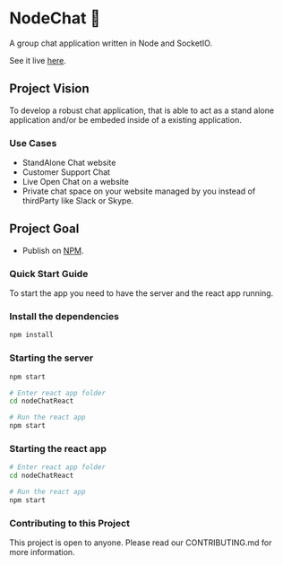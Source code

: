 # NodeChat :speech_balloon:

A group chat application written in Node and SocketIO.

See it live [here](https://chat.joshghent.com).

## Project Vision

To develop a robust chat application, that is able to act as a stand alone application and/or be embeded inside of a existing application.

### Use Cases
* StandAlone Chat website
* Customer Support Chat
* Live Open Chat on a website
* Private chat space on your website managed by you instead of thirdParty like Slack or Skype.

## Project Goal
* Publish on [NPM](www.npmjs.com).

### Quick Start Guide
To start the app you need to have the server and the react app running.
### Install the dependencies
```bash
npm install
```
### Starting the server
```bash
npm start

# Enter react app folder
cd nodeChatReact

# Run the react app
npm start
```
### Starting the react app
```bash
# Enter react app folder
cd nodeChatReact

# Run the react app
npm start
```


### Contributing to this Project

This project is open to anyone. Please read our CONTRIBUTING.md for more information.
